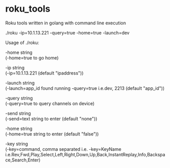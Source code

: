 # roku_tools
Roku tools written in golang with command line execution

./roku -ip=10.1.13.221 -query=true -home=true -launch=dev

Usage of ./roku:  

  -home string  
      (-home=true to go home)
      
  -ip string  
      (-ip=10.1.13.221 (default "ipaddress"))   
      
  -launch string   
      (-launch=app_id found running -query=true i.e.dev, 2213  (default "app_id"))    
      
  -query string   
      (-query=true to query channels on device)  
      
  -send string    
      (-send=text string to enter  (default "none"))  
      
  -home string    
      (-home=true string to enter  (default "false"))    

  -key string    
      (-key=command, comma separated i.e. -key=KeyName i.e.Rev,Fwd,Play,Select,Left,Right,Down,Up,Back,InstantReplay,Info,Backspace,Search,Enter)  

